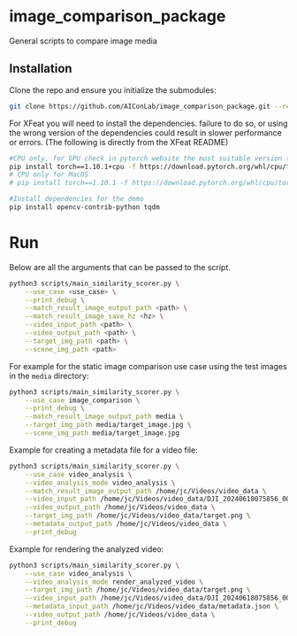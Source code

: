 # image_comparison_package
General scripts to compare image media

## Installation

Clone the repo and ensure you initialize the submodules:
```bash
git clone https://github.com/AIConLab/image_comparison_package.git --recursive
```

For XFeat you will need to install the dependencies. failure to do so, or using the wrong version of the dependencies could result in slower performance or errors. 
(The following is directly from the XFeat README)
```bash
#CPU only, for GPU check in pytorch website the most suitable version to your gpu.
pip install torch==1.10.1+cpu -f https://download.pytorch.org/whl/cpu/torch_stable.html
# CPU only for MacOS
# pip install torch==1.10.1 -f https://download.pytorch.org/whl/cpu/torch_stable.html

#Install dependencies for the demo
pip install opencv-contrib-python tqdm
```

# Run
Below are all the arguments that can be passed to the script. 
```bash
python3 scripts/main_similarity_scorer.py \
    --use_case <use_case> \
    --print_debug \
    --match_result_image_output_path <path> \
    --match_result_image_save_hz <hz> \
    --video_input_path <path> \
    --video_output_path <path> \
    --target_img_path <path> \
    --scene_img_path <path>
```

For example for the static image comparison use case using the test images in the `media` directory:
```bash
python3 scripts/main_similarity_scorer.py \
    --use_case image_comparison \
    --print_debug \
    --match_result_image_output_path media \
    --target_img_path media/target_image.jpg \
    --scene_img_path media/target_image.jpg
```

Example for creating a metadata file for a video file:
```bash
python3 scripts/main_similarity_scorer.py \
    --use_case video_analysis \
    --video_analysis_mode video_analysis \
    --match_result_image_output_path /home/jc/Videos/video_data \
    --video_input_path /home/jc/Videos/video_data/DJI_20240618075856_0003_S.MP4 \
    --video_output_path /home/jc/Videos/video_data \
    --target_img_path /home/jc/Videos/video_data/target.png \
    --metadata_output_path /home/jc/Videos/video_data \
    --print_debug

```

Example for rendering the analyzed video:
```bash
python3 scripts/main_similarity_scorer.py \
    --use_case video_analysis \
    --video_analysis_mode render_analyzed_video \
    --target_img_path /home/jc/Videos/video_data/target.png \
    --video_input_path /home/jc/Videos/video_data/DJI_20240618075856_0003_S.MP4 \
    --metadata_input_path /home/jc/Videos/video_data/metadata.json \
    --video_output_path /home/jc/Videos/video_data \
    --print_debug
```